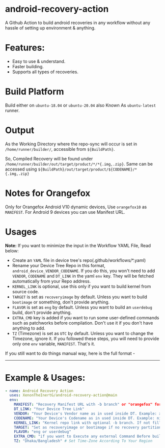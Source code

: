 # android-recovery-action
A Github Action to build android recoveries in any workflow without any hassle of setting up environment & anything.

# Features:
- Easy to use & understand.
- Faster building.
- Supports all types of recoveries.

# Build Platform

Build either on `ubuntu-18.04` or `ubuntu-20.04` also Known As `ubuntu-latest` runner.

# Output

As the Working Directory where the repo-sync will occur is set in `/home/runner/builder/`, accessible from `${BuildPath}`.

So, Compiled Recovery will be found under `/home/runner/builder/out/target/product/*/*{.img,.zip}`. Same can be accessed using `${BuildPath}/out/target/product/${CODENAME}/*{.img,.zip}`

# Notes for Orangefox

Only for Orangefox Android V10 dynamic devices, Use `orangefox10` as `MANIFEST`.
For Android 9 devices you can use Manifest URL.

# Usages

**Note:** If you want to minimize the input in the Workflow YAML File, Read below:
- Create an `YAML` file in device tree's repo(.github/workflows/*.yaml)
- Rename your Device Tree Repo in this format, `android_device_VENDOR_CODENAME`.
  If you do this, you won't need to add `VENDOR`, `CODENAME` and `DT_LINK` in the yaml `env` key.
  They will be fetched automatically from your Repo address.
- `KERNEL_LINK` is optional, use this only if you want to build kernel from source code.
- `TARGET` is set as `recoveryimage` by default.
  Unless you want to build `bootimage` or something, don't provide anything.
- `FLAVOR` is set as `eng` by default.
  Unless you want to build an `userdebug` build, don't provide anything.
- `EXTRA_CMD` key is added if you want to run some user-defined commands such as patchworks before compilation.
  Don't use it if you don't have anything to add.
- `TZ` (Timezone) is set as `UTC` by default.
  Unless you want to change the Timezone, ignore it.
If you followed these steps, you will need to provide only one `env` variable, `MANIFEST`. That's it.

If you still want to do things manual way, here is the full format -

--------------------------------------------------------------------------------------------------------------------------------

# Example & Usages:

```yaml
- name: Android Recovery Action
  uses: XenonTheInertG/android-recovery-action@main
  env:
    MANIFEST: "Recovery Manifest URL with -b branch" or "orangefox" for orangefox android v10
    DT_LINK: "Your Device Tree Link"
    VENDOR: "Your Device's Vendor name as in used inside DT. Example: xiaomi, samsung, asus, etc."
    CODENAME: "Your Device's Codename as in used inside DT. Example: nikel, phoenix, ginkgo, etc."
    KERNEL_LINK: "Kernel repo link with optional -b branch. If not filled it would be detected as prebuilt"
    TARGET: "Set as recoveryimage or bootimage if no recovery partition avaiable"
    FLAVOR: "eng or userdebug"
    EXTRA_CMD: "if you want to Execute any external Command Before building process starts"
    TZ: "Dhaka/Bangladesh" # Set Time-Zone According To Your Region
```

